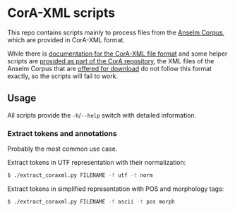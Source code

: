 # CorA-XML scripts

This repo contains scripts mainly to process files from the [Anselm Corpus](https://www.linguistics.rub.de/anselm/), which are provided in CorA-XML format.

While there is [documentation for the CorA-XML file format](https://cora.readthedocs.io/en/latest/coraxml/) and some helper scripts are [provided as part of the CorA repository](https://github.com/comphist/cora/tree/master/bin), the XML files of the Anselm Corpus that are [offered for download](https://www.linguistics.rub.de/anselm/access/index.en.html) do not follow this format exactly, so the scripts will fail to work.

## Usage

All scripts provide the `-h`/`--help` switch with detailed information.

### Extract tokens and annotations

Probably the most common use case.

Extract tokens in UTF representation with their normalization:

```bash
$ ./extract_coraxml.py FILENAME -f utf -t norm
```

Extract tokens in simplified representation with POS and morphology tags:

```bash
$ ./extract_coraxml.py FILENAME -f ascii -t pos morph
```
